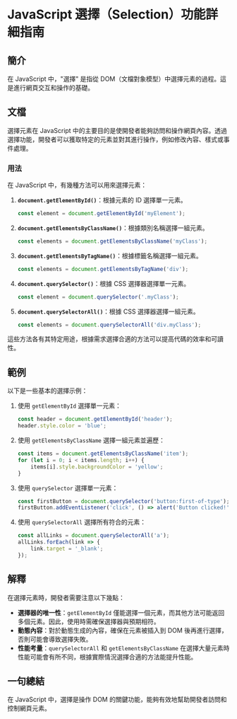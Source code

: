 <!--
Meta Description: # JavaScript 選擇（Selection）功能詳細指南 ## 簡介 在 JavaScript 中，"選擇" 是指從 DOM（文檔對象模型）中選擇元素的過程。這是進行網頁交互和操作的基礎。 ## 文檔 選擇元素在 JavaScript 中的主要目的是使開發者能夠訪問和操作網頁內容。透過選擇功...
Meta Keywords: javascript, document, const, getelementbyid, getelementsbyclassname
-->

# JavaScript 選擇（Selection）功能詳細指南

## 簡介
在 JavaScript 中，"選擇" 是指從 DOM（文檔對象模型）中選擇元素的過程。這是進行網頁交互和操作的基礎。

## 文檔
選擇元素在 JavaScript 中的主要目的是使開發者能夠訪問和操作網頁內容。透過選擇功能，開發者可以獲取特定的元素並對其進行操作，例如修改內容、樣式或事件處理。

### 用法
在 JavaScript 中，有幾種方法可以用來選擇元素：

1. **`document.getElementById()`**：根據元素的 ID 選擇單一元素。
   ```javascript
   const element = document.getElementById('myElement');
   ```

2. **`document.getElementsByClassName()`**：根據類別名稱選擇一組元素。
   ```javascript
   const elements = document.getElementsByClassName('myClass');
   ```

3. **`document.getElementsByTagName()`**：根據標籤名稱選擇一組元素。
   ```javascript
   const elements = document.getElementsByTagName('div');
   ```

4. **`document.querySelector()`**：根據 CSS 選擇器選擇單一元素。
   ```javascript
   const element = document.querySelector('.myClass');
   ```

5. **`document.querySelectorAll()`**：根據 CSS 選擇器選擇一組元素。
   ```javascript
   const elements = document.querySelectorAll('div.myClass');
   ```

這些方法各有其特定用途，根據需求選擇合適的方法可以提高代碼的效率和可讀性。

## 範例
以下是一些基本的選擇示例：

1. 使用 `getElementById` 選擇單一元素：
   ```javascript
   const header = document.getElementById('header');
   header.style.color = 'blue';
   ```

2. 使用 `getElementsByClassName` 選擇一組元素並遍歷：
   ```javascript
   const items = document.getElementsByClassName('item');
   for (let i = 0; i < items.length; i++) {
       items[i].style.backgroundColor = 'yellow';
   }
   ```

3. 使用 `querySelector` 選擇單一元素：
   ```javascript
   const firstButton = document.querySelector('button:first-of-type');
   firstButton.addEventListener('click', () => alert('Button clicked!'));
   ```

4. 使用 `querySelectorAll` 選擇所有符合的元素：
   ```javascript
   const allLinks = document.querySelectorAll('a');
   allLinks.forEach(link => {
       link.target = '_blank';
   });
   ```

## 解釋
在選擇元素時，開發者需要注意以下幾點：

- **選擇器的唯一性**：`getElementById` 僅能選擇一個元素，而其他方法可能返回多個元素。因此，使用時需確保選擇器與預期相符。
- **動態內容**：對於動態生成的內容，確保在元素被插入到 DOM 後再進行選擇，否則可能會導致選擇失敗。
- **性能考量**：`querySelectorAll` 和 `getElementsByClassName` 在選擇大量元素時性能可能會有所不同，根據實際情況選擇合適的方法能提升性能。

## 一句總結
在 JavaScript 中，選擇是操作 DOM 的關鍵功能，能夠有效地幫助開發者訪問和控制網頁元素。